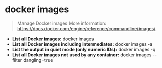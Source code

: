 # docker images
> Manage Docker images
> More information: <https://docs.docker.com/engine/reference/commandline/images/>
- **List all Docker images:**
docker images
- **List all Docker images including intermediates:**
docker images -a
- **List the output in quiet mode (only numeric IDs):**
docker images -q
- **List all Docker images not used by any container:**
docker images --filter dangling=true
